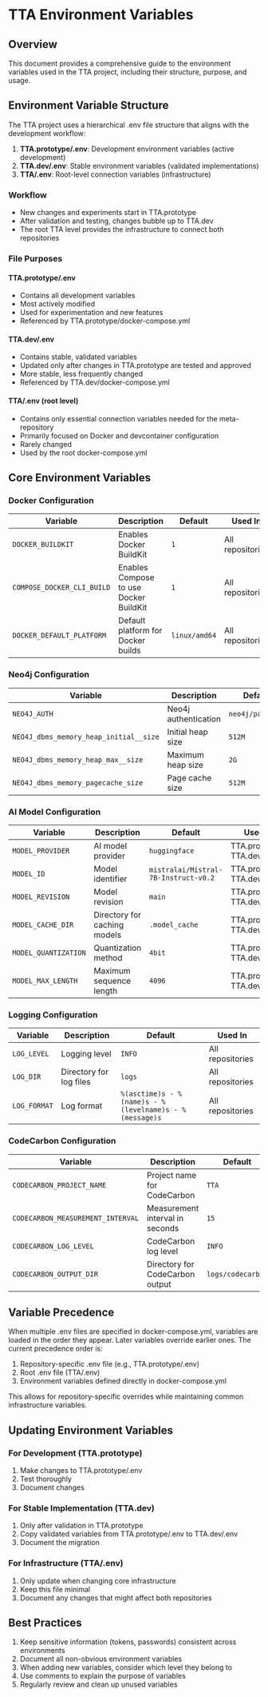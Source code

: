 # TTA Environment Variables

## Overview

This document provides a comprehensive guide to the environment variables used in the TTA project, including their structure, purpose, and usage.

## Environment Variable Structure

The TTA project uses a hierarchical .env file structure that aligns with the development workflow:

1. **TTA.prototype/.env**: Development environment variables (active development)
2. **TTA.dev/.env**: Stable environment variables (validated implementations)
3. **TTA/.env**: Root-level connection variables (infrastructure)

### Workflow

- New changes and experiments start in TTA.prototype
- After validation and testing, changes bubble up to TTA.dev
- The root TTA level provides the infrastructure to connect both repositories

### File Purposes

#### TTA.prototype/.env
- Contains all development variables
- Most actively modified
- Used for experimentation and new features
- Referenced by TTA.prototype/docker-compose.yml

#### TTA.dev/.env
- Contains stable, validated variables
- Updated only after changes in TTA.prototype are tested and approved
- More stable, less frequently changed
- Referenced by TTA.dev/docker-compose.yml

#### TTA/.env (root level)
- Contains only essential connection variables needed for the meta-repository
- Primarily focused on Docker and devcontainer configuration
- Rarely changed
- Used by the root docker-compose.yml

## Core Environment Variables

### Docker Configuration

| Variable | Description | Default | Used In |
|----------|-------------|---------|---------|
| `DOCKER_BUILDKIT` | Enables Docker BuildKit | `1` | All repositories |
| `COMPOSE_DOCKER_CLI_BUILD` | Enables Compose to use Docker BuildKit | `1` | All repositories |
| `DOCKER_DEFAULT_PLATFORM` | Default platform for Docker builds | `linux/amd64` | All repositories |

### Neo4j Configuration

| Variable | Description | Default | Used In |
|----------|-------------|---------|---------|
| `NEO4J_AUTH` | Neo4j authentication | `neo4j/password` | All repositories |
| `NEO4J_dbms_memory_heap_initial__size` | Initial heap size | `512M` | All repositories |
| `NEO4J_dbms_memory_heap_max__size` | Maximum heap size | `2G` | All repositories |
| `NEO4J_dbms_memory_pagecache_size` | Page cache size | `512M` | All repositories |

### AI Model Configuration

| Variable | Description | Default | Used In |
|----------|-------------|---------|---------|
| `MODEL_PROVIDER` | AI model provider | `huggingface` | TTA.prototype, TTA.dev |
| `MODEL_ID` | Model identifier | `mistralai/Mistral-7B-Instruct-v0.2` | TTA.prototype, TTA.dev |
| `MODEL_REVISION` | Model revision | `main` | TTA.prototype, TTA.dev |
| `MODEL_CACHE_DIR` | Directory for caching models | `.model_cache` | TTA.prototype, TTA.dev |
| `MODEL_QUANTIZATION` | Quantization method | `4bit` | TTA.prototype, TTA.dev |
| `MODEL_MAX_LENGTH` | Maximum sequence length | `4096` | TTA.prototype, TTA.dev |

### Logging Configuration

| Variable | Description | Default | Used In |
|----------|-------------|---------|---------|
| `LOG_LEVEL` | Logging level | `INFO` | All repositories |
| `LOG_DIR` | Directory for log files | `logs` | All repositories |
| `LOG_FORMAT` | Log format | `%(asctime)s - %(name)s - %(levelname)s - %(message)s` | All repositories |

### CodeCarbon Configuration

| Variable | Description | Default | Used In |
|----------|-------------|---------|---------|
| `CODECARBON_PROJECT_NAME` | Project name for CodeCarbon | `TTA` | All repositories |
| `CODECARBON_MEASUREMENT_INTERVAL` | Measurement interval in seconds | `15` | All repositories |
| `CODECARBON_LOG_LEVEL` | CodeCarbon log level | `INFO` | All repositories |
| `CODECARBON_OUTPUT_DIR` | Directory for CodeCarbon output | `logs/codecarbon` | All repositories |

## Variable Precedence

When multiple .env files are specified in docker-compose.yml, variables are loaded in the order they appear. Later variables override earlier ones. The current precedence order is:

1. Repository-specific .env file (e.g., TTA.prototype/.env)
2. Root .env file (TTA/.env)
3. Environment variables defined directly in docker-compose.yml

This allows for repository-specific overrides while maintaining common infrastructure variables.

## Updating Environment Variables

### For Development (TTA.prototype)
1. Make changes to TTA.prototype/.env
2. Test thoroughly
3. Document changes

### For Stable Implementation (TTA.dev)
1. Only after validation in TTA.prototype
2. Copy validated variables from TTA.prototype/.env to TTA.dev/.env
3. Document the migration

### For Infrastructure (TTA/.env)
1. Only update when changing core infrastructure
2. Keep this file minimal
3. Document any changes that might affect both repositories

## Best Practices

1. Keep sensitive information (tokens, passwords) consistent across environments
2. Document all non-obvious environment variables
3. When adding new variables, consider which level they belong to
4. Use comments to explain the purpose of variables
5. Regularly review and clean up unused variables
